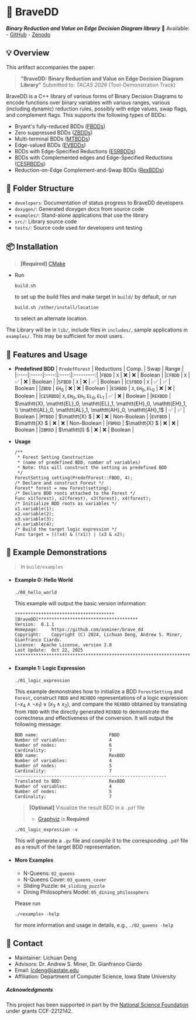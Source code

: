 # 👑 BraveDD
***Binary Reduction and Value on Edge Decision Diagram library***
🔗 Available:
    - [GitHub](https://github.com/lcdeng1/BraveDD_archive)
    - [Zenodo]()

## 💡 Overview
This artifact accompanies the paper:
> **"BraveDD: Binary Reduction and Value on Edge Decision Diagram Library"**
> Submitted to: *TACAS 2026* (Tool-Demonstration Track)

BraveDD is a C++ library of various forms of Binary Decision Diagrams to encode functions over binary variables with various ranges,
various (including dynamic) reduction rules, possibly with edge values, swap flags, and complement flags.
This supports the following types of BDDs:
- Bryant's fully-reduced BDDs ([FBDDs](https://doi.org/10.1109/TC.1986.1676819))
- Zero suppressed BDDs ([ZBDDs](https://doi.org/10.1007/s100090100038))
- Multi-terminal BDDs ([MTBDDs](https://link.springer.com/article/10.1023/A:1008699807402))
- Edge-valued BDDs  ([EVBDDs](https://ieeexplore.ieee.org/document/485378))
- BDDs with Edge-Specified Reductions ([ESRBDDs](https://link.springer.com/chapter/10.1007/978-3-030-17465-1_17))
- BDDs with Complemented edges and Edge-Specified Reductions ([CESRBDDs](https://dl.acm.org/doi/10.1007/s10009-021-00640-0))
- Reduction-on-Edge Complement-and-Swap BDDs ([RexBDDs](https://dl.acm.org/doi/10.1145/3649329.3656533))

## 🧩 Folder Structure
- `developers`: Documentation of status progress to BraveDD developers
- `doxygen/`: Generated doxygen docs from source code
- `examples/`: Stand-alone applications that use the library
- `src/`: Library source code
- `tests/`: Source code used for developers unit testing

## 📦 Installation
> **[Required]** [CMake](https://cmake.org/)
- Run
    ```
    build.sh
    ```
    to set up the build files and make target in `build/` by default, or run
    ```
    build.sh /other/install/location
    ```
    to select an alternate location.

The Library will be in `lib/`, include files in `includes/`, sample applications in `examples/`. This may be sufficient for most users.

## 🚀 Features and Usage
- **Predefined BDD**
  | `PredefForest` | Reductions | Comp. | Swap | Range |
  |:----|:-----|:----:|:----:|:---------:|
  |`FBDD`   | $\mathtt{X}$  | ❌ | ❌ | Boolean |
  |`CFBDD`  | $\mathtt{X}$  | ✅ | ❌ | Boolean |
  |`SFBDD`  | $\mathtt{X}$  | ❌ | ✅ | Boolean |
  |`CSFBDD` | $\mathtt{X}$  | ✅ | ✅ | Boolean |
  |`ZBDD`   | $\mathtt{EH}_0$ | ❌ | ❌ | Boolean |
  |`ESRBDD` | $\mathtt{X}, \mathtt{EH}_0, \mathtt{EL}_0$ | ❌ | ❌ | Boolean |
  |`CESRBDD`| $\mathtt{X}, \mathtt{EH}_0, \mathtt{EH}_1, \mathtt{EL}_0, \mathtt{EL}_1$ | ✅ | ❌ | Boolean |
  |`REXBDD` | $\mathtt{X}, \mathtt{EL}_0, \mathtt{EL}_1, \mathtt{EH}_0, \mathtt{EH}_1, \\ \mathtt{AL}_0, \mathtt{AL}_1, \mathtt{AH}_0, \mathtt{AH}_1$  | ✅ | ✅ | Boolean |
  |`MTBDD` | $\mathtt{X} $ | ❌ | ❌ | Non-Boolean |
  |`EVFBDD` | $\mathtt{X} $ | ❌ | ❌ | Non-Boolean |
  |`FBMXD` | $\mathtt{X} $ | ❌ | ❌ | Boolean |
  |`IBMXD` | $\mathtt{I} $ | ❌ | ❌ | Boolean |
  <!-- |`SMTBDD` | $\mathtt{X} $ | ❌ | ✅ | Non-Boolean |
  |`SEVFBDD`| $\mathtt{X} $ | ❌ | ✅ | Non-Boolean | -->

- **Usage**
  ```
  /**
   * Forest Setting Construction
   * (name of predefined BDD, number of variables)
   * Note: this will construct the setting as predefined BDD
   */
  ForestSetting setting(PredefForest::FBDD, 4);
  /* Declare and construct Forest */
  Forest* forest = new Forest(setting);
  /* Declare BDD roots attached to the Forest */
  Func x1(forest), x2(forest), x3(forest), x4(forest);
  /* Initialize BDD roots as variables */
  x1.variable(1);
  x2.variable(2);
  x3.variable(3);
  x4.variable(4);
  /* Build the target logic expression */
  Func target = ((!x4) & (!x1)) | (x3 & x2);
  ```


## 🧪 Example Demonstrations

> In `build/examples`

- #### Example 0: Hello World
  ```
  ./00_hello_world
  ```

  This example will output the basic version information:

  ```
  **************************************[BraveDD]**************************************
  Version: 	0.1.1
  Homepage: 	https://github.com/asminer/brave_dd
  Copyright: 	Copyright (C) 2024, Lichuan Deng, Andrew S. Miner, Gianfranco Ciardo.
  License: 	Apache License, version 2.0
  Last Update: 	Oct 22, 2025
  *************************************************************************************
  ```
- #### Example 1: Logic Expression
  ```
  ./01_logic_expression
  ```

  This example demonstrates how to initialize a BDD `ForestSetting` and `Forest`, construct `FBDD` and `REXBDD` representations of a logic expression: $(\neg x_4 \land \neg x_1)\lor(x_3\land x_2)$, and compare the `REXBDD` obtained by translating from `FBDD` with the directly generated `REXBDD` to demonstrate the correctness and effectiveness of the conversion.
  It will output the following message:
  ```
  BDD name:                           FBDD
  Number of variables:                4
  Number of nodes:                    6
  Cardinality:                        7
  BDD name:                           RexBDD
  Number of variables:                4
  Number of nodes:                    5
  Cardinality:                        7
  ----------------------------------------------------------
  Translated to BDD:                  RexBDD
  Number of variables:                4
  Number of nodes:                    5
  Cardinality:                        7
  ```
  > **[Optional]** Visualize the result BDD in a `.pdf` file
  > - [Graphviz](https://graphviz.org/download/) is **Required**
  ```
  ./01_logic_expression -v
  ```
  This will generate a `.gv` file and compile it to the corresponding `.pdf` file as a result of the target BDD representation.

- #### More Examples
  - N-Queens: `02_queens`
  - N-Queens Cover: `03_queens_cover`
  - Sliding Puzzle: `04_sliding_puzzle`
  - Dining Philosophers Model: `05_dining_philosophers`

  Please run
  ```
  ./<example> -help
  ```
  for more information and usage in details, e.g., `./02_queens -help`

## 📮 Contact
- Maintainer: Lichuan Deng
- Advisors: Dr. Andrew S. Miner, Dr. Gianfranco Ciardo
- Email: lcdeng@iastate.edu
- Affiliation: Department of Computer Science, Iowa State University

##### Acknowledgments
This project has been supported in part by the [National Science Foundation](http://www.nsf.gov) under grants CCF-2212142.